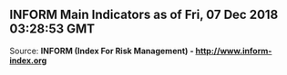 ## INFORM Main Indicators as of Fri, 07 Dec 2018 03:28:53 GMT

Source: **INFORM (Index For Risk Management) - http://www.inform-index.org**